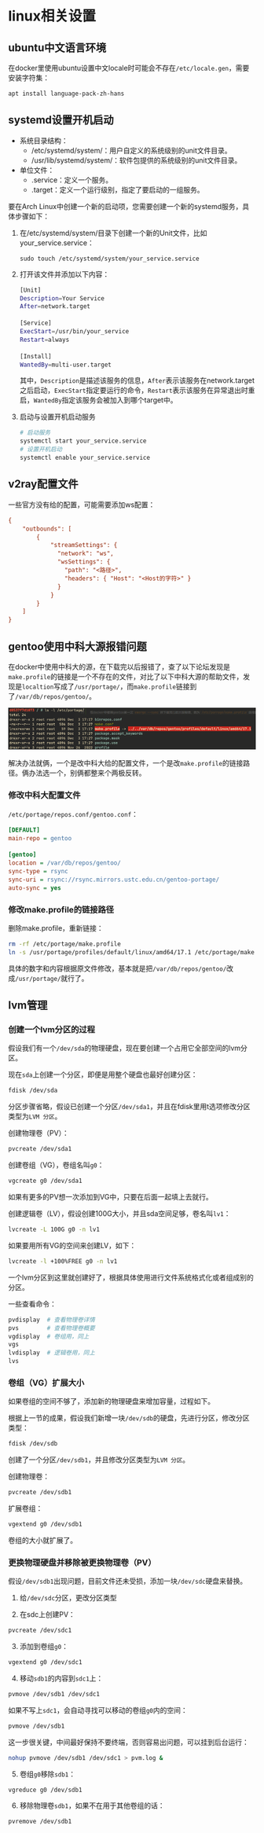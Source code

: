 # linux相关设置

## ubuntu中文语言环境

在docker里使用ubuntu设置中文locale时可能会不存在`/etc/locale.gen`，需要安装字符集：

```sh
apt install language-pack-zh-hans
```

## systemd设置开机启动

- 系统目录结构：
    - /etc/systemd/system/：用户自定义的系统级别的unit文件目录。
    - /usr/lib/systemd/system/：软件包提供的系统级别的unit文件目录。
- 单位文件：
    - .service：定义一个服务。
    - .target：定义一个运行级别，指定了要启动的一组服务。

要在Arch Linux中创建一个新的启动项，您需要创建一个新的systemd服务，具体步骤如下：

1. 在/etc/systemd/system/目录下创建一个新的Unit文件，比如your_service.service：

    ```
    sudo touch /etc/systemd/system/your_service.service
    ```

2. 打开该文件并添加以下内容：

    ```bash
    [Unit]
    Description=Your Service
    After=network.target

    [Service]
    ExecStart=/usr/bin/your_service
    Restart=always

    [Install]
    WantedBy=multi-user.target
    ```

    其中，`Description`是描述该服务的信息，`After`表示该服务在network.target之后启动，`ExecStart`指定要运行的命令，`Restart`表示该服务在异常退出时重启，`WantedBy`指定该服务会被加入到哪个target中。

3. 启动与设置开机启动服务

    ```sh
    # 启动服务
    systemctl start your_service.service
    # 设置开机启动
    systemctl enable your_service.service
    ```


## v2ray配置文件

一些官方没有给的配置，可能需要添加ws配置：

```ini
{
    "outbounds": [
        {
            "streamSettings": {
              "network": "ws",
              "wsSettings": {
                "path": "<路径>",
                "headers": { "Host": "<Host的字符>" }
              }
            }
        }
    ]
}
```

## gentoo使用中科大源报错问题

在docker中使用中科大的源，在下载完以后报错了，查了以下论坛发现是`make.profile`的链接是一个不存在的文件，对比了以下中科大源的帮助文件，发现是`localtion`写成了`/usr/portage/`，而`make.profile`链接到了`/var/db/repos/gentoo/`。

![Alt text](img/docker中gentoo的portage报错.png)

解决办法就俩，一个是改中科大给的配置文件，一个是改`make.profile`的链接路径。俩办法选一个，别俩都整来个两极反转。

### 修改中科大配置文件

`/etc/portage/repos.conf/gentoo.conf`：

```ini
[DEFAULT]
main-repo = gentoo

[gentoo]
location = /var/db/repos/gentoo/
sync-type = rsync
sync-uri = rsync://rsync.mirrors.ustc.edu.cn/gentoo-portage/
auto-sync = yes
```

### 修改make.profile的链接路径

删除make.profile，重新链接：

```bash
rm -rf /etc/portage/make.profile
ln -s /usr/portage/profiles/default/linux/amd64/17.1 /etc/portage/make.profile
```

具体的数字和内容根据原文件修改，基本就是把`/var/db/repos/gentoo/`改成`/usr/portage/`就行了。

## lvm管理

### 创建一个lvm分区的过程

假设我们有一个`/dev/sda`的物理硬盘，现在要创建一个占用它全部空间的lvm分区。

现在`sda`上创建一个分区，即便是用整个硬盘也最好创建分区：

```bash
fdisk /dev/sda
```

分区步骤省略，假设已创建一个分区`/dev/sda1`，并且在fdisk里用t选项修改分区类型为`LVM 分区`。

创建物理卷（PV）：

```bash
pvcreate /dev/sda1
```

创建卷组（VG），卷组名叫`g0`：

```bash
vgcreate g0 /dev/sda1
```

如果有更多的PV想一次添加到VG中，只要在后面一起填上去就行。

创建逻辑卷（LV），假设创建100G大小，并且sda空间足够，卷名叫`lv1`：

```bash
lvcreate -L 100G g0 -n lv1
```

如果要用所有VG的空间来创建LV，如下：

```bash
lvcreate -l +100%FREE g0 -n lv1
```

一个lvm分区到这里就创建好了，根据具体使用进行文件系统格式化或者组成别的分区。

一些查看命令：

```bash
pvdisplay  # 查看物理卷详情
pvs        # 查看物理卷概要
vgdisplay  # 卷组用，同上
vgs
lvdisplay  # 逻辑卷用，同上
lvs
```

### 卷组（VG）扩展大小

如果卷组的空间不够了，添加新的物理硬盘来增加容量，过程如下。

根据上一节的成果，假设我们新增一块`/dev/sdb`的硬盘，先进行分区，修改分区类型：

```bash
fdisk /dev/sdb
```

创建了一个分区`/dev/sdb1`，并且修改分区类型为`LVM 分区`。

创建物理卷：

```bash
pvcreate /dev/sdb1
```

扩展卷组：

```bash
vgextend g0 /dev/sdb1
```

卷组的大小就扩展了。

### 更换物理硬盘并移除被更换物理卷（PV）

假设`/dev/sdb1`出现问题，目前文件还未受损，添加一块`/dev/sdc`硬盘来替换。

1. 给`/dev/sdc`分区，更改分区类型

2. 在sdc上创建PV：

```bash
pvcreate /dev/sdc1
```

3. 添加到卷组`g0`：

```bash
vgextend g0 /dev/sdc1
```

4. 移动`sdb1`的内容到`sdc1`上：

```bash
pvmove /dev/sdb1 /dev/sdc1
```

如果不写上`sdc1`，会自动寻找可以移动的卷组`g0`内的空间：

```bash
pvmove /dev/sdb1
```

这一步很关键，中间最好保持不要终端，否则容易出问题，可以挂到后台运行：

```bash
nohup pvmove /dev/sdb1 /dev/sdc1 > pvm.log &
```

5. 卷组`g0`移除`sdb1`：

```bash
vgreduce g0 /dev/sdb1
```

6. 移除物理卷`sdb1`，如果不在用于其他卷组的话：

```bash
pvremove /dev/sdb1
```
